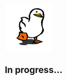 <img src="./src/assets/in-progress.gif" alt="In progress gif" width="150" height="150">
<h1>In progress...</h1>